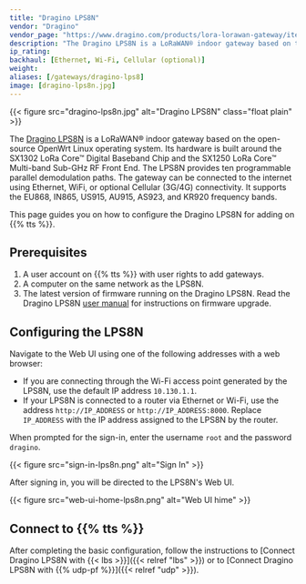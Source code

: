 ```yaml
---
title: "Dragino LPS8N"
vendor: "Dragino"
vendor_page: "https://www.dragino.com/products/lora-lorawan-gateway/item/200-lps8n.html/"
description: "The Dragino LPS8N is a LoRaWAN® indoor gateway based on the open-source OpenWrt Linux operating system. The LPS8N provides ten programmable parallel demodulation paths. The gateway can be connected to the internet using Ethernet, WiFi, or optional Cellular (3G/4G) connectivity."
ip_rating:
backhaul: [Ethernet, Wi-Fi, Cellular (optional)]
weight:
aliases: [/gateways/dragino-lps8]
image: [dragino-lps8n.jpg]
---
```


{{< figure src="dragino-lps8n.jpg" alt="Dragino LPS8N" class="float plain" >}}

The [Dragino LPS8N](https://www.dragino.com/products/lora-lorawan-gateway/item/200-lps8n.html/) is a LoRaWAN® indoor gateway based on the open-source OpenWrt Linux operating system. Its hardware is built around the SX1302 LoRa Core™ Digital Baseband Chip and the SX1250 LoRa Core™ Multi-band Sub-GHz RF Front End. The LPS8N provides ten programmable parallel demodulation paths. The gateway can be connected to the internet using Ethernet, WiFi, or optional Cellular (3G/4G) connectivity. It supports the EU868, IN865, US915, AU915, AS923, and KR920 frequency bands.

<!--more-->

This page guides you on how to configure the Dragino LPS8N for adding on {{% tts %}}.

## Prerequisites

1. A user account on {{% tts %}} with user rights to add gateways.
2. A computer on the same network as the LPS8N.
3. The latest version of firmware running on the Dragino LPS8N. Read the Dragino LPS8N [user manual](http://wiki.dragino.com/xwiki/bin/view/Main/User%20Manual%20for%20All%20Gateway%20models/LPS8N%20-%20LoRaWAN%20Gateway%20User%20Manual/#H8.A0UpgradeLinuxFirmware) for instructions on firmware upgrade.


## Configuring the LPS8N

Navigate to the Web UI using one of the following addresses with a web browser:

- If you are connecting through the Wi-Fi access point generated by the LPS8N, use the default IP address `10.130.1.1`.
- If your LPS8N is connected to a router via Ethernet or Wi-Fi, use the address `http://IP_ADDRESS` or `http://IP_ADDRESS:8000`. Replace `IP_ADDRESS` with the IP address assigned to the LPS8N by the router.

When prompted for the sign-in, enter the username `root` and the password `dragino`.

{{< figure src="sign-in-lps8n.png" alt="Sign In" >}}

After signing in, you will be directed to the LPS8N's Web UI.

{{< figure src="web-ui-home-lps8n.png" alt="Web UI hime" >}}

## Connect to {{% tts %}}

After completing the basic configuration, follow the instructions to [Connect Dragino LPS8N with {{< lbs >}}]({{< relref "lbs" >}}) or to [Connect Dragino LPS8N with {{% udp-pf %}}]({{< relref "udp" >}}).